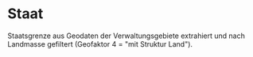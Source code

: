 # Staat

Staatsgrenze aus Geodaten der Verwaltungsgebiete extrahiert und nach Landmasse
gefiltert (Geofaktor 4 = "mit Struktur Land").

